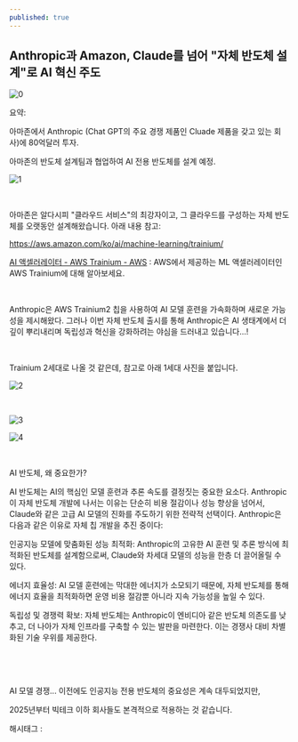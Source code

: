 ```yaml
---
published: true
---
```

## Anthropic과 Amazon, Claude를 넘어 "자체 반도체 설계"로 AI 혁신 주도

![0](/asset/img/223671347965/0.png)

요약:

아마존에서 Anthropic (Chat GPT의 주요 경쟁 제품인 Cluade 제품을 갖고 있는 회사)에 80억달러 투자.

아마존의 반도체 설계팀과 협업하여 AI 전용 반도체를 설계 예정.

![1](/asset/img/223671347965/1.png)

​

아마존은 알다시피 "클라우드 서비스"의 최강자이고, 그 클라우드를 구성하는 자체 반도체를 오랫동안 설계해왔습니다. 아래 내용 참고:

https://aws.amazon.com/ko/ai/machine-learning/trainium/

[AI 액셀러레이터 - AWS Trainium - AWS](https://aws.amazon.com/ko/ai/machine-learning/trainium/) : AWS에서 제공하는 ML 액셀러레이터인 AWS Trainium에 대해 알아보세요.

​

Anthropic은 AWS Trainium2 칩을 사용하여 AI 모델 훈련을 가속화하며 새로운 가능성을 제시해왔다. 그러나 이번 자체 반도체 출시를 통해 Anthropic은 AI 생태계에서 더 깊이 뿌리내리며 독립성과 혁신을 강화하려는 야심을 드러내고 있습니다...!

​

Trainium 2세대로 나올 것 같은데, 참고로 아래 1세대 사진을 붙입니다.

![2](/asset/img/223671347965/2.png)

​

![3](/asset/img/223671347965/3.png)

![4](/asset/img/223671347965/4.png)

​

AI 반도체, 왜 중요한가?

AI 반도체는 AI의 핵심인 모델 훈련과 추론 속도를 결정짓는 중요한 요소다. Anthropic이 자체 반도체 개발에 나서는 이유는 단순히 비용 절감이나 성능 향상을 넘어서, Claude와 같은 고급 AI 모델의 진화를 주도하기 위한 전략적 선택이다. Anthropic은 다음과 같은 이유로 자체 칩 개발을 추진 중이다:

인공지능 모델에 맞춤화된 성능 최적화: Anthropic의 고유한 AI 훈련 및 추론 방식에 최적화된 반도체를 설계함으로써, Claude와 차세대 모델의 성능을 한층 더 끌어올릴 수 있다.

에너지 효율성: AI 모델 훈련에는 막대한 에너지가 소모되기 때문에, 자체 반도체를 통해 에너지 효율을 최적화하면 운영 비용 절감뿐 아니라 지속 가능성을 높일 수 있다.

독립성 및 경쟁력 확보: 자체 반도체는 Anthropic이 엔비디아 같은 반도체 의존도를 낮추고, 더 나아가 자체 인프라를 구축할 수 있는 발판을 마련한다. 이는 경쟁사 대비 차별화된 기술 우위를 제공한다.

​

​

AI 모델 경쟁... 이전에도 인공지능 전용 반도체의 중요성은 계속 대두되었지만,

2025년부터 빅테크 이하 회사들도 본격적으로 적용하는 것 같습니다.

 해시태그 : 